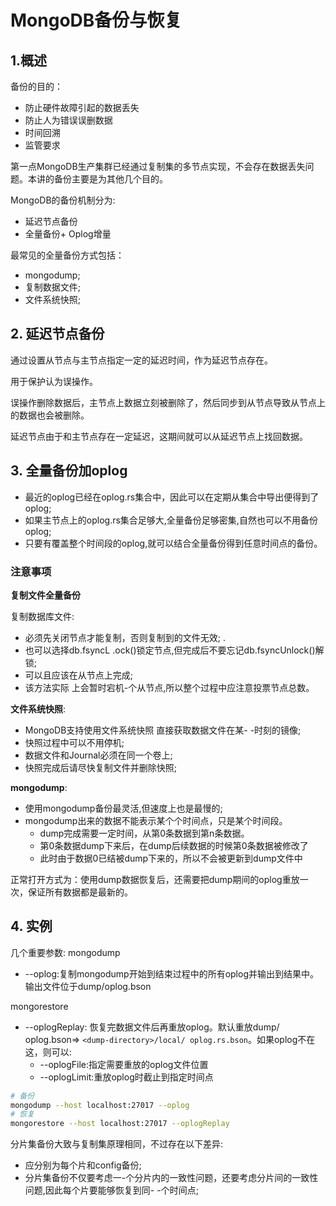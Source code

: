 # MongoDB备份与恢复

## 1.概述

备份的目的：

* 防止硬件故障引起的数据丢失
* 防止人为错误误删数据
* 时间回溯
* 监管要求

第一点MongoDB生产集群已经通过复制集的多节点实现，不会存在数据丢失问题。本讲的备份主要是为其他几个目的。

MongoDB的备份机制分为:

* 延迟节点备份
* 全量备份+ Oplog增量

最常见的全量备份方式包括：

* mongodump;
* 复制数据文件;
* 文件系统快照;



## 2. 延迟节点备份

通过设置从节点与主节点指定一定的延迟时间，作为延迟节点存在。

用于保护认为误操作。

误操作删除数据后，主节点上数据立刻被删除了，然后同步到从节点导致从节点上的数据也会被删除。

延迟节点由于和主节点存在一定延迟，这期间就可以从延迟节点上找回数据。



## 3. 全量备份加oplog

* 最近的oplog已经在oplog.rs集合中，因此可以在定期从集合中导出便得到了oplog;
* 如果主节点上的oplog.rs集合足够大,全量备份足够密集,自然也可以不用备份oplog;
* 只要有覆盖整个时间段的oplog,就可以结合全量备份得到任意时间点的备份。



### 注意事项

**复制文件全量备份**

复制数据库文件:

* 必须先关闭节点才能复制，否则复制到的文件无效; .
* 也可以选择db.fsyncL .ock()锁定节点,但完成后不要忘记db.fsyncUnlock()解锁;
* 可以且应该在从节点上完成;
* 该方法实际 上会暂时宕机-个从节点,所以整个过程中应注意投票节点总数。

**文件系统快照**:

* MongoDB支持使用文件系统快照 直接获取数据文件在某- -时刻的镜像;
* 快照过程中可以不用停机;
* 数据文件和Journal必须在同一个卷上;
* 快照完成后请尽快复制文件并删除快照;

**mongodump**:

* 使用mongodump备份最灵活,但速度上也是最慢的;
* mongodump出来的数据不能表示某个个时间点，只是某个时间段。
  * dump完成需要一定时间，从第0条数据到第n条数据。
  * 第0条数据dump下来后，在dump后续数据的时候第0条数据被修改了
  * 此时由于数据0已结被dump下来的，所以不会被更新到dump文件中

正常打开方式为：使用dump数据恢复后，还需要把dump期间的oplog重放一次，保证所有数据都是最新的。





## 4. 实例

几个重要参数:
mongodump

* --oplog:复制mongodump开始到结束过程中的所有oplog并输出到结果中。输出文件位于dump/oplog.bson

mongorestore

* --oplogReplay: 恢复完数据文件后再重放oplog。默认重放dump/ oplog.bson=> `<dump-directory>/local/ oplog.rs.bson`。如果oplog不在这，则可以:
  * --oplogFile:指定需要重放的oplog文件位置
  * --oplogLimit:重放oplog时截止到指定时间点


```sh
# 备份
mongodump --host localhost:27017 --oplog
# 恢复
mongorestore --host localhost:27017 --oplogReplay
```



分片集备份大致与复制集原理相同，不过存在以下差异:

* 应分别为每个片和config备份;
* 分片集备份不仅要考虑一-个分片内的一致性问题，还要考虑分片间的一致性问题,因此每个片要能够恢复到同- -个时间点;
  